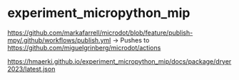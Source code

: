 # experiment_micropython_mip
https://github.com/markafarrell/microdot/blob/feature/publish-mpy/.github/workflows/publish.yml -> Pushes to https://github.com/miguelgrinberg/microdot/actions

https://hmaerki.github.io/experiment_micropython_mip/docs/package/dryer2023/latest.json
